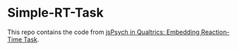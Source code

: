# Simple-RT-Task

This repo contains the code from [jsPsych in Qualtrics: Embedding Reaction-Time Task](https://kywch.github.io/jsPsych-in-Qualtrics/rt-task/).
